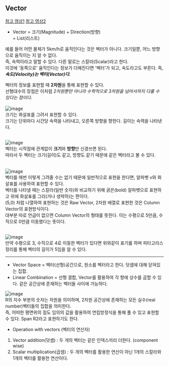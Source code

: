 ## Vector

[참고 영상1](https://youtu.be/br7tS1t2SFE)
[참고 영상2](https://youtu.be/CytxrmaUY98)

* Vector = 크기(Magnitude) + Direction(방향)<br> = List(리스트)

예를 들어 어떤 물체가 5km/h로 움직인다는 것은 벡터가 아니다. 크기일뿐, 어느 방향으로 움직이는 지 알 수 없다. <br>즉, 속력이라고 말할 수 있다. 다른 말로는 스칼라(Scalar)라고 한다.
<br>이것에 '동쪽으로' 움직인다는 정보가 더해진다면 '벡터'가 되고, 속도라고도 부른다. 즉, **_속도(Velocity)는 벡터(Vector)다._**

벡터의 정보를 표현할 때 **2차원**을 통해 표현할 수 있다. <br>선형대수의 장점은 이처럼 _2차원뿐만 아니라 수학적으로 3차원을 넘어서까지 다룰 수 있다는 점이다._<br><br>
![image](https://user-images.githubusercontent.com/68390559/149089371-cbab2561-6ebc-4610-9a03-30a70a8f314a.png)<br>
크기는 화살표를 그려서 표현할 수 있다. <br> 크기는 단위마다 시간당 속력을 나타내고, 오른쪽 방향을 향한다. 길이는 속력을 나타낸다.
<br><br>

![image](https://user-images.githubusercontent.com/68390559/149089118-f063ab50-450e-426a-a25f-b28c91a2509a.png)<br>
벡터는 시작점에 관계없이 **크기**와 **방향**만 신경쓰면 된다.<br>
따라서 두 벡터는 크기(길이)도 같고, 방향도 같기 때문에 같은 벡터라고 볼 수 있다.<br><br>
<br>
![image](https://user-images.githubusercontent.com/68390559/149139186-6c33054a-1258-4581-be20-613a8c0049cf.png)<br>
벡터를 매번 이렇게 그려줄 수는 없기 때문에 일반적으로 표현을 한다면, 알파벳 v와 화살표를 사용하여 표현할 수 있다.<br>
벡터를 나타낼 때는 스칼라(일반 숫자)와 비교하기 위해 굵은(bold) 알파벳으로 표현하고 위에 화살표를 그리(거나 생략하)는 편이다.<br>
(5,0) 처럼 나열하여 표현하는 것은 Raw Vector, 2차원 배열로 표현한 것은 Column Vector의 표현방식이다.<br>
대부분 따로 언급이 없으면 Column Vector의 형태를 뜻한다. 이는 수평으로 5만큼, 수직으로 0만큼 이동했다는 뜻이다.<br><br>


![image](https://user-images.githubusercontent.com/68390559/149139568-a4a2367a-e7bb-4e9f-b266-a26935d19662.png)<br>
만약 수평으로 3, 수직으로 4로 이동한 벡터가 있다면 위와같이 표기롤 하며 피타고라스 정리를 통해 벡터의 길이가 5임을 알 수 있다.



<hr>

* Vector Space = 벡터(선형)공간으로, 원소를 벡터라고 한다. 덧셈에 대해 닫혀있는 집합.
* Linear Combination = 선형 결합, Vector를 활용하여 각 항에 상수를 곱할 수 있다. 같은 공간상에 존재하는 벡터들 사이에 가능하다.

![image](https://user-images.githubusercontent.com/68390559/149790948-733ecf90-5923-4b69-b322-2b2be27e69dd.png)<br>
R의 지수 부분의 숫자는 차원을 의미하며, 2차원 공간상에 존재하는 모든 실수(real number)벡터들의 집합을 의미한다.<br>
즉, 어떠한 평면위의 점도 임의의 값을 활용하여 연립방정식을 통해 풀 수 있고 표현할 수 있다. Span R2라고 표현하기도 한다.


* Operation with vectors (벡터의 연산자)
1) Vector addition(덧셈) : 두 개의 벡터는 같은 인덱스끼리 더한다. (component wise)
2) Scalar multiplication(곱셈) : 두 개의 벡터를 활용한 연산이 아닌 1개의 스칼라와 1개의 벡터를 활용한 연산이다.








